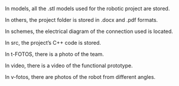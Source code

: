 In models, all the .stl models used for the robotic project are stored.

In others, the project folder is stored in .docx and .pdf formats.

In schemes, the electrical diagram of the connection used is located.

In src, the project’s C++ code is stored.

In t-FOTOS, there is a photo of the team.

In video, there is a video of the functional prototype.

In v-fotos, there are photos of the robot from different angles.
